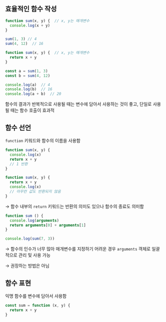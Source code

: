 ## 효율적인 함수 작성

```jsx
function sum(x, y) {  // x, y는 매개변수
  console.log(x + y)
}

sum(1, 3) // 4
sum(4, 12)  // 16
```

```jsx
function sum(x, y) {  // x, y는 매개변수
  return x + y
}

const a = sum(1, 3)
const b = sum(4, 12)

console.log(a)  // 4
console.log(b)  // 16
console.log(a + b)  // 20
```

함수의 결과가 반복적으로 사용될 때는 변수에 담아서 사용하는 것이 좋고, 단일로 사용될 때는 함수 호출이 효과적


## 함수 선언
`function` 키워드와 함수의 이름을 사용함

```jsx
function sum(x, y) {
  console.log(x)
  return x + y
  // 1 반환
}
```

```jsx
function sum(x, y) {
  return x + y
  console.log(x)
  // 아무런 값도 반환되지 않음
}
```

→ 함수 내부의 `return` 키워드는 반환의 의미도 있으나 함수의 종료도 의미함

```jsx
function sum () {
  console.log(arguments)
  return arguments[0] + arguments[1]
}

console.log(sum(7, 3))
```

→ 함수의 인수가 너무 많아 매개변수를 지정하기 어려운 경우 `arguments` 객체로 일괄적으로 관리 및 사용 가능

→ 권장하는 방법은 아님

## 함수 표현
익명 함수를 변수에 담아서 사용함

```jsx
const sum = function (x, y) {
  return x + y
}
```